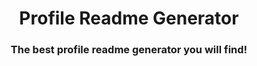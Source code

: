 <div align="center">
  <h1>Profile Readme Generator</h1>
  <h3>The best profile readme generator you will find!</h3>
</div>
